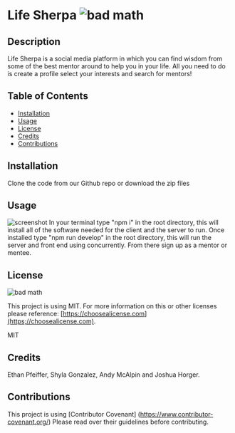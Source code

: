 # Life Sherpa ![bad math](https://img.shields.io/badge/License-MIT-blue)

## Description
Life Sherpa is a social media platform in which you can find wisdom from some of the best mentor around to help you in your life. All you need to do is create a profile select your interests and search for mentors!

## Table of Contents

- [Installation](#installation)
- [Usage](#usage)
- [License](#license)
- [Credits](#credits)
- [Contributions](#contributions)

## Installation
Clone the code from our Github repo or download the zip files

## Usage
![screenshot](/life_sherpa.bmp "screenshot") 
In your terminal type "npm i" in the root directory, this will install all of the software needed for the client and the server to run. Once installed type "npm run develop" in the root directory, this will run the server and front end using concurrently. From there sign up as a mentor or mentee. 

## License

![bad math](https://img.shields.io/badge/License-MIT-blue)

This project is using MIT. For more information on this or other licenses please reference: [https://choosealicense.com](https;//choosealicense.com).

MIT

## Credits
Ethan Pfeiffer, Shyla Gonzalez, Andy McAlpin and Joshua Horger. 

## Contributions
This project is using [Contributor Covenant] (https://www.contributor-covenant.org/) Please read over their guidelines before contributing.

